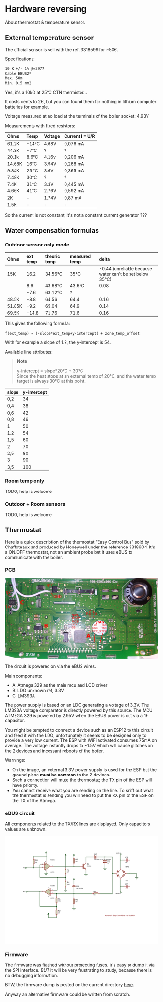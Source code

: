 # Hardware reversing

About thermostat & temperature sensor.

## External temperature sensor

The official sensor is sell with the ref. 3318599 for ~50€.

Specifications:

    10 K +/- 1% β=3977
    Cable EBUS2*
    Max. 50m
    Min. 0,5 mm2

Yes, it's a 10kΩ at 25°C CTN thermistor...

It costs cents to 2€, but you can found them for nothing in lithium computer batteries for example.


Voltage measured at no load at the terminals of the boiler socket: 4.93V

Measurements with fixed resistors:

 Ohms  | Temp   | Voltage   | Current I = U/R
| :--- | :---   | :---      | :---
61.2K  | -14°C  | 4.68V     | 0,076 mA
44.3K  | -7°C   | ?         | ?
20.1k  | 8.6°C  | 4.16v     | 0,206 mA
14.68K | 16°C   | 3.94V     | 0,268 mA
9.84K  | 25 °C  | 3.6V      | 0,365 mA
7.48K  | 30°C   | ?         | ?
7.4K   | 31°C   | 3.3V      | 0,445 mA
4.66K  | 41°C   | 2.76V     | 0,592 mA
2K     | -      | 1.74V     | 0,87  mA
1.5K   | -      | -         | -

So the current is not constant, it's not a constant current generator ???

## Water compensation formulas

### Outdoor sensor only mode

Ohms | ext temp | theoric temp | measured temp | delta
:--- | :--- | :--- | :--- | :---
| 15K | 16.2 |    34.56°C |     35°C |        -0.44 (unreliable because water can't be set below 35°C)
|       | 8.6 |    43.68°C |     43.6°C |      0.08
|        | -7.6 |    63.12°C |     ? |
|48.5K |  -8.8 |    64.56 |       64.4 |        0.16
|51.85K |  -9.2 |    65.04 |       64.9 |        0.14
|69.5K |  -14.8 |   71.76 |       71.6 |        0.16

This gives the following formula:

`f(ext_temp) = (-slope*ext_temp+y-intercept) + zone_temp_offset`

With for example a slope of 1.2, the y-intercept is 54.

Available line attributes:

> **Note**
>
> y-intercept = slope*20°C + 30°C<br>
> Since the heat stops at an external temp of 20°C, and the water temp target is always 30°C at this point.

slope | y-intercept
:--- | :---
0,2 | 34
0,4 | 38
0,6 | 42
0,8 | 46
1   | 50
1,2 | 54
1,5 | 60
2   | 70
2,5 | 80
3   | 90
3,5 | 100

### Room temp only

TODO, help is welcome

### Outdoor + Room sensors

TODO, help is welcome


## Thermostat

Here is a quick description of the thermostat "Easy Control Bus" sold by Chaffoteaux and
produced by Honeywell under the reference 3318604.
It's a ON/OFF thermostat, not an ambient probe but it uses eBUS to communicate with the boiler.

### PCB

![](Honeywell_small.webp)

The circuit is powered on via the eBUS wires.

Main components:

- A: Atmega 329 as the main mcu and LCD driver
- B: LDO unknown ref, 3.3V
- C: LM393A

The power supply is based on an LDO generating a voltage of 3.3V.
The LM393A voltage comparator is directly powered by this source.
The MCU ATMEGA 329 is powered by 2.95V when the EBUS power is cut via a 1F capacitor.

You might be tempted to connect a device such as an ESP12 to this circuit and feed it
with the LDO, unfortunately it seems to be designed only to provide a very low current.
The ESP with WiFi activated consumes 75mA on average.
The voltage instantly drops to ~1.5V which will cause glitches on the 2 devices
and incessant reboots of the boiler.

Warnings:

- On the image, an external 3.3V power supply is used for the ESP but the ground plane
**must be common** to the 2 devices.
- Such a connection will mute the thermostat; the TX pin of the ESP will have priority.
- You cannot receive what you are sending on the line. To sniff out what the thermostat
is sending you will need to put the RX pin of the ESP on the TX of the Atmega.

### eBUS circuit

All components related to the TX/RX lines are displayed.
Only capacitors values are unknown.

![](Honeywell_reversing_Easy_Control_Bus.svg)


### Firmware

The firmware was flashed without protecting fuses. It's easy to dump it via the SPI interface.
*BUT* it will be very frustrating to study, because there is no debugging information.

BTW, the firmware dump is posted on the current directory [here](./flash+eeprom.bin.tar.gz).

Anyway an alternative firmware could be written from scratch.
